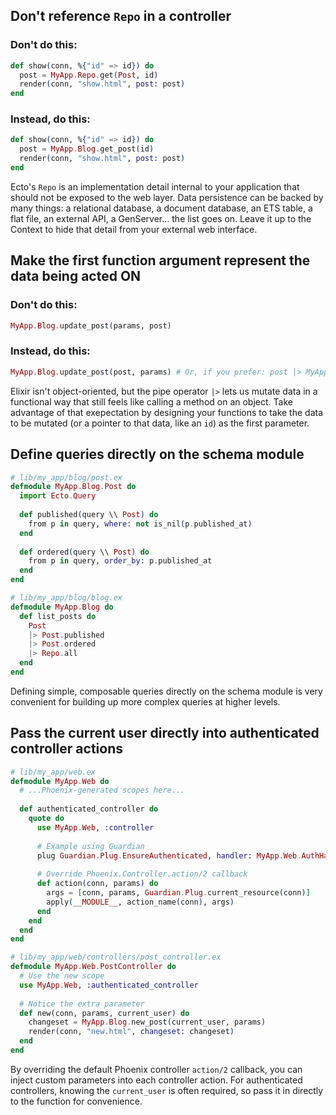## Don't reference `Repo` in a controller

### Don't do this:

```elixir
def show(conn, %{"id" => id}) do
  post = MyApp.Repo.get(Post, id)
  render(conn, "show.html", post: post)
end
```

### Instead, do this:

```elixir
def show(conn, %{"id" => id}) do
  post = MyApp.Blog.get_post(id)
  render(conn, "show.html", post: post)
end
```

Ecto's `Repo` is an implementation detail internal to your application that should not be exposed to the web layer. Data persistence can be backed by many things: a relational database, a document database, an ETS table, a flat file, an external API, a GenServer… the list goes on. Leave it up to the Context to hide that detail from your external web interface.

## Make the first function argument represent the data being acted ON

### Don't do this:

```elixir
MyApp.Blog.update_post(params, post)
```

### Instead, do this:

```elixir
MyApp.Blog.update_post(post, params) # Or, if you prefer: post |> MyApp.Posts.update(params)
```

Elixir isn't object-oriented, but the pipe operator `|>` lets us mutate data in a functional way that still feels like calling a method on an object. Take advantage of that exepectation by designing your functions to take the data to be mutated (or a pointer to that data, like an `id`) as the first parameter.

## Define queries directly on the schema module

```elixir
# lib/my_app/blog/post.ex
defmodule MyApp.Blog.Post do
  import Ecto.Query
  
  def published(query \\ Post) do
    from p in query, where: not is_nil(p.published_at)
  end
  
  def ordered(query \\ Post) do
    from p in query, order_by: p.published_at
  end
end

# lib/my_app/blog/blog.ex
defmodule MyApp.Blog do
  def list_posts do
    Post
    |> Post.published
    |> Post.ordered
    |> Repo.all
  end
end
```

Defining simple, composable queries directly on the schema module is very convenient for building up more complex queries at higher levels.

## Pass the current user directly into authenticated controller actions

```elixir
# lib/my_app/web.ex
defmodule MyApp.Web do
  # ...Phoenix-generated scopes here...
  
  def authenticated_controller do
    quote do
      use MyApp.Web, :controller
      
      # Example using Guardian
      plug Guardian.Plug.EnsureAuthenticated, handler: MyApp.Web.AuthHandler
  
      # Override Phoenix.Controller.action/2 callback
      def action(conn, params) do
        args = [conn, params, Guardian.Plug.current_resource(conn)]
        apply(__MODULE__, action_name(conn), args)
      end
    end
  end
end

# lib/my_app/web/controllers/post_controller.ex
defmodule MyApp.Web.PostController do
  # Use the new scope
  use MyApp.Web, :authenticated_controller
  
  # Notice the extra parameter
  def new(conn, params, current_user) do
    changeset = MyApp.Blog.new_post(current_user, params)
    render(conn, "new.html", changeset: changeset)
  end
end
```

By overriding the default Phoenix controller `action/2` callback, you can inject custom parameters into each controller action. For authenticated controllers, knowing the `current_user` is often required, so pass it in directly to the function for convenience.
